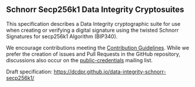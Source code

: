 ## Schnorr Secp256k1 Data Integrity Cryptosuites

This specification describes a Data Integrity cryptographic suite for use when
creating or verifying a digital signature using the twisted Schnorr Signatures for secp256k1 Algorithm (BIP340). 

We encourage contributions meeting the
[Contribution Guidelines](CONTRIBUTING.md). While we prefer the creation of
issues and Pull Requests in the GitHub repository, discussions also occur on the
[public-credentials](http://lists.w3.org/Archives/Public/public-credentials/) mailing list.

Draft specification: https://dcdpr.github.io/data-integrity-schnorr-secp256k1/
